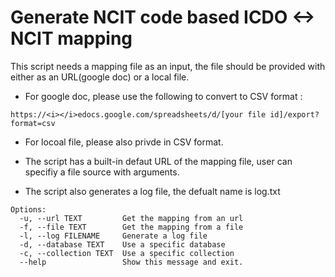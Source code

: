 # Generate NCIT code based ICDO <-> NCIT mapping

This script needs a mapping file as an input, the file should be provided with either as an URL(google doc) or a local file.

* For google doc, please use the following to convert to CSV format : 

`https://<i></i>edocs.google.com/spreadsheets/d/[your file id]/export?format=csv`

* For locoal file, please also privde in CSV format.

* The script has a built-in defaut URL of the mapping file, user can specifiy a file source with arguments.

* The script also generates a log file, the defualt name is log.txt

```
Options:
  -u, --url TEXT         Get the mapping from an url
  -f, --file TEXT        Get the mapping from a file
  -l, --log FILENAME     Generate a log file
  -d, --database TEXT    Use a specific database
  -c, --collection TEXT  Use a specific collection
  --help                 Show this message and exit.
  ```
